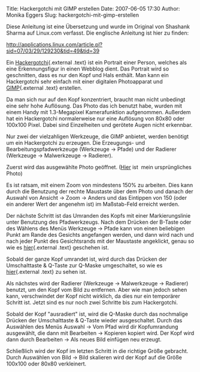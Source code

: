 Title: Hackergotchi mit GIMP erstellen
Date: 2007-06-05 17:30
Author: Monika Eggers
Slug: hackergotchi-mit-gimp-erstellen

Diese Anleitung ist eine Übersetzung und wurde im Original von Shashank
Sharma auf Linux.com verfasst. Die englische Anleitung ist hier zu
finden:


<http://applications.linux.com/article.pl?sid=07/03/29/129230&tid=49&tid=39>


Ein
[Hackergotchi](http://en.wikipedia.org/wiki/Hackergotchi "http://en.wikipedia.org/wiki/Hackergotchi"){.external
.text} ist ein Portrait einer Person, welches als eine Erkennungsfigur
in einen Webblog dient. Das Portrait wird so geschnitten, dass es nur
den Kopf und Hals enthält. Man kann ein Hackergotchi sehr einfach mit
einer digitalen Photoapparat und
[GIMP](http://www.gimp.org/ "http://www.gimp.org/"){.external .text}
erstellen.


Da man sich nur auf den Kopf konzentriert, braucht man nicht unbedingt
eine sehr hohe Auflösung. Das Photo das ich benutzt habe, wurden mit
einem Handy mit 1.3-Megapixel Kamerafunktion aufgenommen. Außerdem hat
ein Hackergotchi normalerweise nur eine Auflösung von 80x80 oder 100x100
Pixel. Dabei sind Einzelheiten und gerötete Augen nicht erkennbar.


Nur zwei der vielzahligen Werkzeuge, die GIMP anbietet, werden benötigt
um ein Hackergotchi zu erzeugen. Die Erzeugungs- und
Bearbeitungspfadwerkzeuge (Werkzeuge -&gt; Pfade) und der Radierer
(Werkzeuge -&gt; Malwerkzeuge -&gt; Radierer).


Zuerst wird das ausgewählte Photo geöffnet.
([Hier](http://www.linux.com/blob.pl?id=f28aea2bc9fc8c9aed046cb201ebc94a)
ist  mein ursprüngliches Photo)


Es ist ratsam, mit einem Zoom von mindestens 150% zu arbeiten. Dies kann
durch die Benutzung der rechte Maustaste über dem Photo und danach der
Auswahl von Ansicht -&gt; Zoom -&gt; Anders und das Eintippen von 150
(oder ein anderer Wert der angenehm ist) im Maßstab-Feld erreicht
werden.


Der nächste Schritt ist das Umranden des Kopfs mit einer
Markierungslinie unter Benutzung des Pfadwerkzeugs. Nach dem Drücken der
B-Taste oder des Wählens des Menüs Werkzeuge -&gt; Pfade kann von einen
beliebigen Punkt am Rande des Gesichts angefangen werden, und dann wird
nach und nach jeder Punkt des Gesichtsrands mit der Maustaste
angeklickt, genau so wie es
[hier](http://www.linux.com/blob.pl?id=b260b6730e32df51ffb225f940e74bbd "http://www.linux.com/blob.pl?id=b260b6730e32df51ffb225f940e74bbd"){.external
.text} geschehen ist.


Sobald der ganze Kopf umrandet ist, wird durch das Drücken der
Umschalttaste & Q-Taste zur Q-Maske umgeschaltet, so wie es
[hier](http://www.linux.com/blob.pl?id=cb2bc9d917042df317b6d376b050bd54 "http://www.linux.com/blob.pl?id=cb2bc9d917042df317b6d376b050bd54"){.external
.text} zu sehen ist.


Als nächstes wird der Radierer (Werkzeuge -&gt; Malwerkzeuge -&gt;
Radierer) benutzt, um den Kopf vom Bild zu entfernen. Aber wie man
jedoch sehen kann, verschwindet der Kopf nicht wirklich, da dies nur ein
temporärer Schritt ist. Jetzt sind es nur noch zwei Schritte bis zum
Hackergotchi.


Sobald der Kopf "ausradiert" ist, wird die Q-Maske durch das nochmalige
Drücken der Umschalttaste & Q-Taste wieder ausgeschaltet. Durch das
Auswählen des Menüs Auswahl -&gt; Vom Pfad wird dir Kopfumrandung
ausgewählt, die dann mit Bearbeiten -&gt; Kopieren kopiert wird. Der
Kopf wird dann durch Bearbeiten -&gt; Als neues Bild einfügen neu
erzeugt.


Schließlich wird der Kopf im letzten Schritt in die richtige Größe
gebracht. Durch Auswählen von Bild -&gt; Bild skalieren wird der Kopf
auf die Größe 100x100 oder 80x80 verkleinert.



